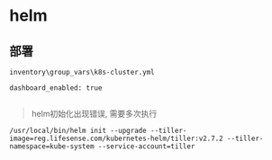 # helm

## 部署

`inventory\group_vars\k8s-cluster.yml`

```
dashboard_enabled: true
```

```

```

> helm初始化出现错误, 需要多次执行

```
/usr/local/bin/helm init --upgrade --tiller-image=reg.lifesense.com/kubernetes-helm/tiller:v2.7.2 --tiller-namespace=kube-system --service-account=tiller
```



